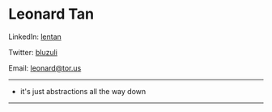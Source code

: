 # Leonard Tan
LinkedIn: [lentan](https://www.linkedin.com/in/lentan/)

Twitter: [bluzuli](https://twitter.com/bluzuli)

Email: leonard@tor.us

-------
- it's just abstractions all the way down
-------
